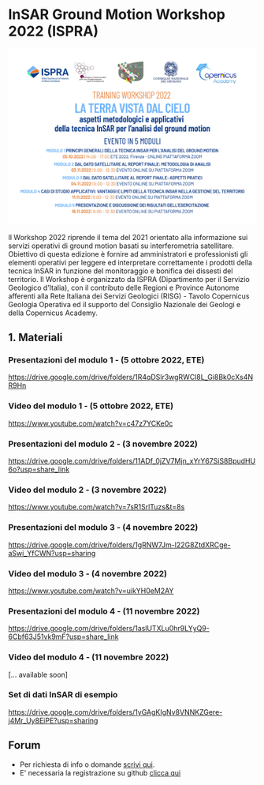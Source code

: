 # InSAR Ground Motion Workshop 2022 (ISPRA) #

<p align="center">
  <img width="700" src="https://github.com/InSARw2022/InSAR-workshop-ISPRA/blob/main/Programma.jpg">
</p>


Il Workshop 2022 riprende il tema del 2021 orientato alla informazione sui servizi operativi di ground motion basati su interferometria satellitare.
Obiettivo di questa edizione è fornire ad amministratori e professionisti gli elementi operativi per leggere ed interpretare correttamente i prodotti della tecnica InSAR in funzione del monitoraggio e bonifica dei dissesti del territorio.
Il Workshop è organizzato da ISPRA (Dipartimento per il Servizio Geologico d’Italia), con il contributo delle Regioni e Province Autonome afferenti alla Rete Italiana dei Servizi Geologici (RISG) - Tavolo Copernicus Geologia Operativa ed il supporto del Consiglio Nazionale dei Geologi e della Copernicus Academy.




## 1. Materiali  ##

### Presentazioni del modulo 1 - (5 ottobre 2022, ETE) ###
https://drive.google.com/drive/folders/1R4qDSlr3wgRWCl8L_Gi8Bk0cXs4NR9Hn

### Video del modulo 1 - (5 ottobre 2022, ETE) ###
https://www.youtube.com/watch?v=c47z7YCKe0c

### Presentazioni del modulo 2 - (3 novembre 2022) ###
https://drive.google.com/drive/folders/11ADf_0jZV7Mjn_xYrY67SiS8BpudHU6o?usp=share_link

### Video del modulo 2 - (3 novembre 2022) ###
https://www.youtube.com/watch?v=7sR1SrlTuzs&t=8s

### Presentazioni del modulo 3 - (4 novembre 2022) ###
https://drive.google.com/drive/folders/1gRNW7Jm-l22G8ZtdXRCge-aSwi_YfCWN?usp=sharing

### Video del modulo 3 - (4 novembre 2022) ###
https://www.youtube.com/watch?v=uikYH0eM2AY

### Presentazioni del modulo 4 - (11 novembre 2022) ###
https://drive.google.com/drive/folders/1aslUTXLu0hr9LYyQ9-6Cbf63J51vk9mF?usp=share_link

### Video del modulo 4 - (11 novembre 2022) ###
[... available soon]

### Set di dati InSAR di esempio ###
https://drive.google.com/drive/folders/1yGAgKIgNv8VNNKZGere-j4Mr_Uy8EiPE?usp=sharing



## Forum  ##
+ Per richiesta di info o domande [scrivi qui](https://github.com/InSARw2022/InSAR-workshop-ISPRA/discussions).
+ E' necessaria la registrazione su github [clicca qui](https://github.com/signup?ref_cta=Sign+up&ref_loc=header+logged+out&ref_page=%2F&source=header-home)
